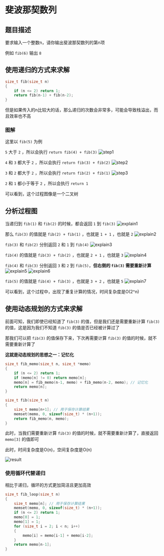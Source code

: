 # 斐波那契数列

## 题目描述

要求输入一个整数n，请你输出斐波那契数列的第n项

例如 `fib(6)` 输出 `8`

## 使用递归的方式来求解

```c
size_t fib(size_t n)
{
    if (n <= 2) return 1;
    return fib(n-1) + fib(n-2);
}
```

但是如果传入的n比较大的话，那么递归的次数会非常多，可能会导致栈溢出，而且效率也不高

### 图解

这里以 `fib(5)` 为例

 `5` 大于 `2` ，所以会执行 `return fib(4) + fib(3)`
![step1](imgs/step1.png)

`4` 和 `3` 都大于 `2` ，所以会执行 `return fib(3) + fib(2)`
![step2](imgs/step2.png)

`3` 和 `2` 都大于 `2` ，所以会执行 `return fib(2) + fib(1)`
![step3](imgs/step3.png)

`2` 和 `1` 都小于等于 `2` ，所以会执行 `return 1`

可以看到，这个过程图像是一个二叉树

## 分析过程图

当递归到 `fib(1)` 和 `fib(2)` 的时候，都会返回 `1` 到 `fib(3)`
![explain1](imgs/explain1.png)

那么 `fib(3)` 的值就是 `fib(2) + fib(1)` ，也就是 `1 + 1` ，也就是 `2`
![explain2](imgs/explain2.png)

`fib(3)` 和 `fib(2)` 分别返回 `2` 和 `1` 到 `fib(4)`
![explain3](imgs/explain3.png)

`fib(4)` 的值就是 `fib(3) + fib(2)` ，也就是 `2 + 1` ，也就是 `3`
![explain4](imgs/explain4.png)

`fib(4)` 和 `fib(3)` 分别返回 `3` 和 `2` 到 `fib(5)`，**但右侧的 `fib(3)` 需要重新计算**
![explain5](imgs/explain5.png)
![explain6](imgs/explain6.png)

`fib(5)` 的值就是 `fib(4) + fib(3)` ，也就是 `3 + 2` ，也就是 `5`
![explain7](imgs/explain7.png)

可以看到，这个过程中，出现了重复计算的情况，时间复杂度是O(2^n)

## 使用动态规划的方式来求解

前面可知，我们即使已经知道了 `fib(3)` 的值，但是我们还是需要重新计算 `fib(3)` 的值，这是因为我们不知道 `fib(3)` 的值是否已经被计算过了

那我们可以把 `fib(3)` 的值保存下来，下次再需要计算 `fib(3)` 的值的时候，就不需要重新计算了

**这就是动态规划的思想之一：记忆化**

```c
size_t fib_memo(size_t n, size_t *memo)
{
    if (n <= 2) return 1;
    if (memo[n] != 0) return memo[n]; 
    memo[n] = fib_memo(n-1, memo) + fib_memo(n-2, memo); // 记忆化
    return memo[n];
}

size_t fib(size_t n)
{
    size_t memo[n+1]; // 用于保存计算结果
    memset(memo, 0, sizeof(size_t) * (n+1));
    return fib_memo(n, memo);
}
```

此时，当我们需要重新计算 `fib(3)` 的值的时候，就不需要重新计算了，直接返回 `memo[3]` 的值即可

此时，时间复杂度是O(n)，空间复杂度是O(n)

![result](imgs/result.png)

### 使用循环代替递归

相比于递归，循环的方式更加简洁且更加高效

```c
size_t fib_loop(size_t n)
{
    size_t memo[n]; // 用于保存计算结果
    memset(memo, 0, sizeof(size_t) * (n+1));
    if (n <= 2) return 1;
    memo[0] = 1;
    memo[1] = 1;
    for (size_t i = 2; i < n; i++)
    {
        memo[i] = memo[i-1] + memo[i-2];
    }
    return memo[n-1];
}
```
